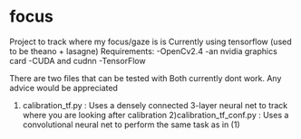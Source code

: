 # focus
Project to track where my focus/gaze is is
Currently using tensorflow (used to be theano + lasagne)
Requirements:
-OpenCv2.4
-an nvidia graphics card
-CUDA and cudnn
-TensorFlow

There are two files that can be tested with
Both currently dont work. Any advice would be appreciated
1) calibration_tf.py : Uses a densely connected 3-layer neural net to track where you are looking after calibration
2)calibration_tf_conf.py : Uses a convolutional neural net to perform the same task as in (1) 
